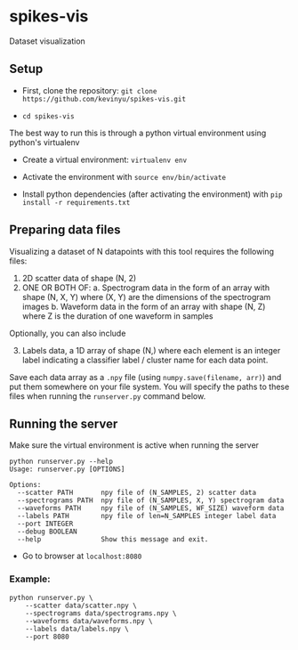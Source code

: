 # spikes-vis
Dataset visualization

## Setup

* First, clone the repository: `git clone https://github.com/kevinyu/spikes-vis.git`

* `cd spikes-vis`

The best way to run this is through a python virtual environment using python's virtualenv

* Create a virtual environment: `virtualenv env`

* Activate the environment with `source env/bin/activate`

* Install python dependencies (after activating the environment) with `pip install -r requirements.txt`

## Preparing data files

Visualizing a dataset of N datapoints with this tool requires the following files:

1. 2D scatter data of shape (N, 2)
2. ONE OR BOTH OF:
    a. Spectrogram data in the form of an array with shape (N, X, Y) where (X, Y) are the dimensions of the spectrogram images
    b. Waveform data in the form of an array with shape (N, Z) where Z is the duration of one waveform in samples

Optionally, you can also include

3. Labels data, a 1D array of shape (N,) where each element is an integer label indicating a classifier label / cluster name for each data point.

Save each data array as a `.npy` file (using `numpy.save(filename, arr)`) and put them somewhere on your file system. You will specify the paths to these files when running the `runserver.py` command below.

## Running the server

Make sure the virtual environment is active when running the server

```
python runserver.py --help
Usage: runserver.py [OPTIONS]

Options:
  --scatter PATH       npy file of (N_SAMPLES, 2) scatter data
  --spectrograms PATH  npy file of (N_SAMPLES, X, Y) spectrogram data
  --waveforms PATH     npy file of (N_SAMPLES, WF_SIZE) waveform data
  --labels PATH        npy file of len=N_SAMPLES integer label data
  --port INTEGER
  --debug BOOLEAN
  --help               Show this message and exit.
```

* Go to browser at `localhost:8080`

### Example:

```
python runserver.py \
    --scatter data/scatter.npy \
    --spectrograms data/spectrograms.npy \
    --waveforms data/waveforms.npy \
    --labels data/labels.npy \
    --port 8080
```
